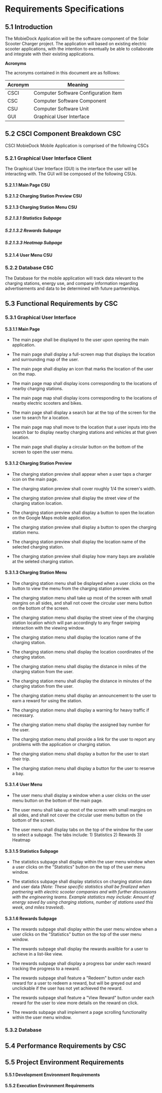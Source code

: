 # Requirements Specifications

## 5.1  Introduction

The MobieDock Application will be the software component of the Solar Scooter Charger project. The application will based on existing electric scooter applications, with the intention to eventually be able to collaborate and integrate with their existing applications.

**Acronyms**

The acronyms contained in this document are as folllows:

Acronym | Meaning
|-----|--------|
CSCI  | Computer Software Configuration Item
CSC   | Computer Software Component
CSU   | Computer Software Unit
GUI   | Graphical User Interface

## 5.2  CSCI Component Breakdown CSC

CSCI MobieDock Mobile Application is comprised of the following CSCs

### 5.2.1 Graphical User Interface Client

The Graphical User Interface (GUI) is the interface the user will be interacting with. The GUI will be composed of the following CSUs.

#### 5.2.1.1 Main Page CSU

#### 5.2.1.2 Charging Station Preview CSU

#### 5.2.1.3 Charging Station Menu CSU

##### 5.2.1.3.1 Statistics Subpage

##### 5.2.1.3.2 Rewards Subpage

##### 5.2.1.3.3 Heatmap Subpage

#### 5.2.1.4 User Menu CSU

### 5.2.2 Database CSC

The Database for the mobile application will track data relevant to the charging stations, energy use, and company information regarding advertisements and data to be determined with future partnerships.

## 5.3  Functional Requirements by CSC

### 5.3.1 Graphical User Interface

#### 5.3.1.1 Main Page

* The main page shall be displayed to the user upon opening the main application.

* The main page shall display a full-screen map that displays the location and surrounding map of the user.

* The main page shall display an icon that marks the location of the user on the map.

* The main page map shall display icons corresponding to the locations of nearby charging stations.

* The main page map shall display icons corresponding to the locations of nearby electric scooters and bikes.

* The main page shall display a search bar at the top of the screen for the user to search for a location.

* The main page map shall move to the location that a user inputs into the search bar to display nearby charging stations and vehicles at that given location.

* The main page shall display a circular button on the bottom of the screen to open the user menu.

#### 5.3.1.2 Charging Station Preview

* The charging station preview shall appear when a user taps a charger icon on the main page.

* The charging station preview shall cover roughly 1/4 the screen's width.

* The charging station preview shall display the street view of the charging station location.

* The charging station preview shall display a button to open the location on the Google Maps mobile application.

* The charging station preview shall display a button to open the charging station menu.

* The charging station preview shall display the location name of the selected charging station.

* The charging station preview shall display how many bays are available at the seleted charging station.

#### 5.3.1.3 Charging Station Menu

* The charging station menu shall be displayed when a user clicks on the button to view the menu from the charging station preview.

* The charging station menu shall take up most of the screen with small margins on all sides, and shall not cover the circular user menu button on the bottom of the screen.

* The charging station menu shall display the street view of the charging station location which will pan accordingly to any finger swiping interaction with the viewing window.

* The charging station menu shall display the location name of the charging station.

* The charging station menu shall display the location coordinates of the charging station.

* The charging station menu shall display the distance in miles of the charging station from the user.

* The charging station menu shall display the distance in minutes of the charging station from the user.

* The charging station menu shall display an announcement to the user to earn a reward for using the station.

* The charging station menu shall display a warning for heavy traffic if necessary.

* The charging station menu shall display the assigned bay number for the user.

* The charging station menu shall provide a link for the user to report any problems with the application or charging station.

* The charging station menu shall display a button for the user to start their trip.

* The charging station menu shall display a button for the user to reserve a bay.

#### 5.3.1.4 User Menu

* The user menu shall display a window when a user clicks on the user menu button on the bottom of the main page.

* The user menu shall take up most of the screen with small margins on all sides, and shall not cover the circular user menu button on the bottom of the screen.

* The user menu shall display tabs on the top of the window for the user to select a subpage. The tabs include: 1) Statistics 2) Rewards 3) Heatmap

#### 5.3.1.5 Statistics Subpage 

* The statistics subpage shall display within the user menu window when a user clicks on the "Statistics" button on the top of the user menu window.

* The statistics subpage shall display statistics on charging station data and user data (*Note: These specific statistics shall be finalized when partnering with electric scooter companies and with further discussions with the engineering teams. Example statistics may include: Amount of energy saved by using charging stations, number of stations used this week, and miles traveled*).

#### 5.3.1.6 Rewards Subpage 

* The rewards subpage shall display within the user menu window when a user clicks on the "Statistics" button on the top of the user menu window.

* The rewards subpage shall display the rewards availble for a user to achieve in a list-like view.

* The rewards subpage shall display a progress bar under each reward tracking the progress to a reward.

* The rewards subpage shall feature a "Redeem" button under each reward for a user to redeem a reward, but will be greyed out and unclickable if the user has not yet achieved the reward.

* The rewards subpage shall feature a "View Reward" button under each reward for the user to view more details on the reward on click.

* The rewards subpage shall implement a page scrolling functionality within the user menu window.


### 5.3.2 Database


## 5.4  Performance Requirements by CSC

## 5.5  Project Environment Requirements

#### 5.5.1   Development Environment Requirements

#### 5.5.2   Execution Environment Requirements

